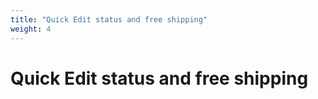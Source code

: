 ```yaml
---
title: "Quick Edit status and free shipping"
weight: 4
---
```


# Quick Edit status and free shipping
